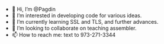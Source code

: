 - 👋 Hi, I’m @Pagdin
- 👀 I’m interested in developing code for various ideas.
- 🌱 I’m currently learning SSL and TLS, and further advances.  
- 💞️ I’m looking to collaborate on teaching assembler. 
- 📫 How to reach me: text to 973-271-3344 

<!---
Pagdin/Pagdin is a ✨ special ✨ repository because its `README.md` (this file) appears on your GitHub profile.
You can click the Preview link to take a look at your changes.
--->
